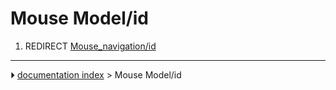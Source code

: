 # Mouse Model/id
1.  REDIRECT [Mouse_navigation/id](Mouse_navigation/id.md)



---
⏵ [documentation index](../README.md) > Mouse Model/id

